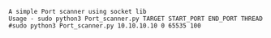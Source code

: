 
    A simple Port scanner using socket lib
    Usage - sudo python3 Port_scanner.py TARGET START_PORT END_PORT THREAD
    #sudo python3 Port_scanner.py 10.10.10.10 0 65535 100 
